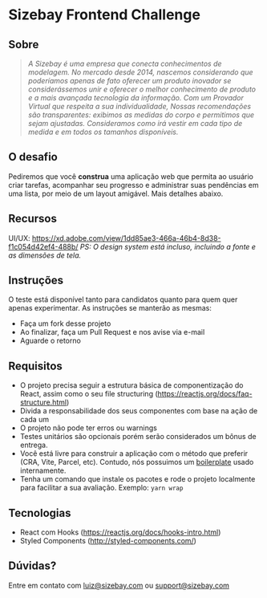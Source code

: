 # Sizebay Frontend Challenge

## Sobre

> _A Sizebay é uma empresa que conecta conhecimentos de modelagem. No mercado desde 2014, nascemos considerando que poderíamos apenas de fato oferecer um produto inovador se considerássemos unir e oferecer o melhor conhecimento de produto e a mais avançada tecnologia da informação. Com um Provador Virtual que respeita a sua individualidade, Nossas recomendações são transparentes: exibimos as medidas do corpo e permitimos que sejam ajustadas. Consideramos como irá vestir em cada tipo de medida e em todos os tamanhos disponíveis._

## O desafio

Pediremos que você **construa** uma aplicação web que permita ao usuário criar tarefas, acompanhar seu progresso e administrar suas pendências em uma lista, por meio de um layout amigável. Mais detalhes abaixo.

## Recursos

UI/UX: https://xd.adobe.com/view/1dd85ae3-466a-46b4-8d38-f1c054d42ef4-488b/
_PS: O design system está incluso, incluindo a fonte e as dimensões de tela._

## Instruções

O teste está disponível tanto para candidatos quanto para quem quer apenas experimentar. As instruções se manterão as mesmas:

- Faça um fork desse projeto
- Ao finalizar, faça um Pull Request e nos avise via e-mail
- Aguarde o retorno

## Requisitos

- O projeto precisa seguir a estrutura básica de componentização do React, assim como o seu file structuring (https://reactjs.org/docs/faq-structure.html)
- Divida a responsabilidade dos seus componentes com base na ação de cada um
- O projeto não pode ter erros ou warnings
- Testes unitários são opcionais porém serão considerados um bônus de entrega.
- Você está livre para construir a aplicação com o método que preferir (CRA, Vite, Parcel, etc). Contudo, nós possuimos um [boilerplate](https://github.com/sizebay/cra-template-sizebay) usado internamente.
- Tenha um comando que instale os pacotes e rode o projeto localmente para facilitar a sua avaliação. Exemplo: `yarn wrap`

## Tecnologias

- React com Hooks (https://reactjs.org/docs/hooks-intro.html)
- Styled Components (http://styled-components.com/)

## Dúvidas?

Entre em contato com luiz@sizebay.com ou support@sizebay.com
